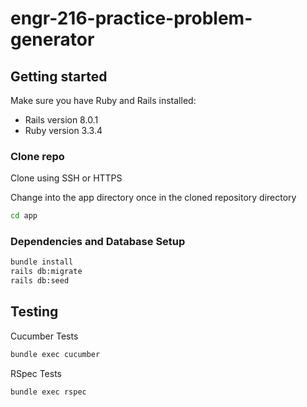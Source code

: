 # engr-216-practice-problem-generator

## Getting started

Make sure you have Ruby and Rails installed:
- Rails version 8.0.1
- Ruby version 3.3.4

### Clone repo
Clone using SSH or HTTPS

Change into the app directory once in the cloned repository directory
```bash
cd app
```

### Dependencies and Database Setup
```bash
bundle install
rails db:migrate
rails db:seed
```

## Testing
Cucumber Tests
```bash
bundle exec cucumber
```

RSpec Tests
```bash
bundle exec rspec
```
